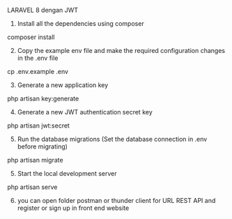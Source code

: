 LARAVEL 8 dengan JWT 

1. Install all the dependencies using composer

composer install

2. Copy the example env file and make the required configuration changes in the .env file

cp .env.example .env

3. Generate a new application key

php artisan key:generate

4. Generate a new JWT authentication secret key

php artisan jwt:secret

5. Run the database migrations (Set the database connection in .env before migrating)

php artisan migrate

5. Start the local development server

php artisan serve

6. you can open folder postman or thunder client for URL REST API and register or sign up in front end website
